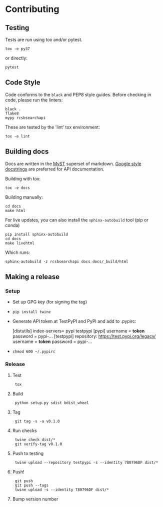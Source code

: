 # Contributing

## Testing

Tests are run using tox and/or pytest.

    tox -e py37

or directly:

    pytest


## Code Style

Code conforms to the `black` and PEP8 style guides. Before checking in code, please run the linters:

    black .
    flake8
    mypy rcsbsearchapi

These are tested by the 'lint' tox environment:

    tox -e lint


## Building docs

Docs are written in the [MyST](https://myst-parser.readthedocs.io) superset of
markdown. [Google style
docstrings](https://www.sphinx-doc.org/en/master/usage/extensions/napoleon.html) are
preferred for API documentation.

Building with tox:

    tox -e docs

Building manually:

    cd docs
    make html

For live updates, you can also install the `sphinx-autobuild` tool (pip or conda)

    pip install sphinx-autobuild
    cd docs
    make livehtml

Which runs:

    sphinx-autobuild -z rcsbsearchapi docs docs/_build/html

## Making a release

### Setup

- Set up GPG key (for signing the tag)
- `pip install twine`
- Generate API token at TestPyPI and PyPI and add to .pypirc:

    [distutils]
        index-servers=
            pypi
            testpypi
    [pypi]
        username = __token__
        password = pypi-...
    [testpypi]
        repository: https://test.pypi.org/legacy/
        username = __token__
        password = pypi-...

- `chmod 600 ~/.pypirc`


### Release

1. Test

        tox

2. Build

        python setup.py sdist bdist_wheel

3. Tag

        git tag -s -a v0.1.0

4. Run checks

        twine check dist/*
        git verify-tag v0.1.0

4. Push to testing

        twine upload --repository testpypi -s --identity 780796DF dist/*

5. Push!

        git push
        git push --tags
        twine upload -s --identity 780796DF dist/*

6. Bump version number
